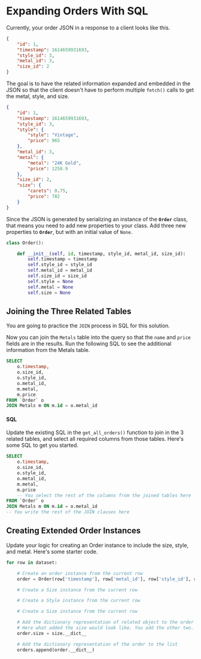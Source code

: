 # Expanding Orders With SQL

Currently, your order JSON in a response to a client looks like this.

```json
{
    "id": 1,
    "timestamp": 1614659931693,
    "style_id": 3,
    "metal_id": 3,
    "size_id": 2
}
```

The goal is to have the related information expanded and embedded in the JSON so that the client doesn't have to perform multiple `fetch()` calls to get the metal, style, and size.

```json
{
    "id": 1,
    "timestamp": 1614659931693,
    "style_id": 3,
    "style": {
        "style": "Vintage",
        "price": 965
    },
    "metal_id": 3,
    "metal": {
        "metal": "24K Gold",
        "price": 1258.9
    },
    "size_id": 2,
    "size": {
        "carets": 0.75,
        "price": 782
    }
}
```

Since the JSON is generated by serializing an instance of the **`Order`** class, that means you need to add new properties to your class. Add three new properties to **`Order`**, but with an initial value of `None`.

```py
class Order():

    def __init__(self, id, timestamp, style_id, metal_id, size_id):
        self.timestamp = timestamp
        self.style_id = style_id
        self.metal_id = metal_id
        self.size_id = size_id
        self.style = None
        self.metal = None
        self.size = None
```

## Joining the Three Related Tables

You are going to practice the `JOIN` process in SQL for this solution.

Now you can join the `Metals` table into the query so that the `name` and `price` fields are in the results. Run the following SQL to see the additional information from the Metals table.

```sql
SELECT
    o.timestamp,
    o.size_id,
    o.style_id,
    o.metal_id,
    m.metal,
    m.price
FROM `Order` o
JOIN Metals m ON m.id = o.metal_id
```

#### SQL

Update the existing SQL in the `get_all_orders()` function to join in the 3 related tables, and select all required columns from those tables. Here's some SQL to get you started.

```sql
SELECT
    o.timestamp,
    o.size_id,
    o.style_id,
    o.metal_id,
    m.metal,
    m.price
    -- You select the rest of the columns from the joined tables here
FROM `Order` o
JOIN Metals m ON m.id = o.metal_id
-- You write the rest of the JOIN clauses here
```

## Creating Extended Order Instances

Update your logic for creating an Order instance to include the size, style, and metal. Here's some starter code.

```py
for row in dataset:

    # Create an order instance from the current row
    order = Order(row['timestamp'], row['metal_id'], row['style_id'], row['size_id'])

    # Create a Size instance from the current row

    # Create a Style instance from the current row

    # Create a Size instance from the current row

    # Add the dictionary representation of related object to the order instance
    # Here what added the size would look like. You add the other two.
    order.size = size.__dict__

    # Add the dictionary representation of the order to the list
    orders.append(order.__dict__)
```
